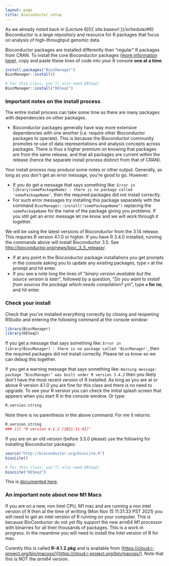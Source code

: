 ```yaml
---
layout: page
title: Bioconductor setup
---
```


As we already noted back in [Lecture 6]({{ site.baseurl }}/schedule/#6) Bioconductor is a large repository and resource for R packages that focus on analysis of high-throughput genomic data.  

Bioconductor packages are installed differently than "regular" R packages from CRAN. To install the core Bioconductor packages ([more information here](https://www.bioconductor.org/install/)), copy and paste these lines of code into your R console **one at a time**. 

```r
install.packages("BiocManager")
BiocManager::install()

# For this class, you'll also need DESeq2:
BiocManager::install("DESeq2")
```

### Important notes on the install process
The entire install process can take some time as there are many packages with dependencies on other packages. 
- Bioconductor packages generally have way more extensive dependencies with one another (i.e. require other Bioconductor packages to operate). This is because the Bioconductor community promotes re-use of data representations and analysis concepts across packages. There is thus a higher premium on knowing that packages are from the same release, and that all packages are current within the release (hence the separate install process distinct from that of CRAN).

Your install process may produce some notes or other output. Generally, as long as you don't get an error message, you're good to go.  However:  
- If you do get a message that says something like: `Error in library(somePackageName) : there is no package called 'somePackageName'`, then the required packages did not install correctly.  
- For such error messages try installing this package separately with the command `BiocManager::install("somePackageName")` replacing the `somePackageName` for the name of the package giving you problems. If you still get an error message let me know and we will work through it together.  


We will be using the latest versions of Bioconductor from the 3.14 release. This requires R version 4.1.0 or higher. If you have R 3.4.0 installed, running the commands above will install Bioconductor 3.5. See <http://bioconductor.org/news/bioc_3_5_release/>.
- If at any point in the Bioconductor package installations you get prompts in the console asking you to update any existing packages, type `n` at the prompt and hit enter.
- If you see a note long the lines of "_binary version available but the source version is later_", followed by a question, "_Do you want to install from sources the package which needs compilation? y/n_", type **`n` for no**, and hit enter.

### Check your install
Check that you've installed everything correctly by closing and reopening RStudio and entering the following command at the console window:

```r
library(BiocManager)
library(DESeq2)
```

If you get a message that says something like: `Error in library(BiocManager) : there is no package called 'BiocManager'`, then the required packages did not install correctly. Please let us know so we can debug this together.  

If you get a warning message that says something like: `Warning message:
package ‘BiocManager’ was built under R version 3.4.2` then you likely don't have the most recent version of R installed. As long as you are at or above R version 4.1.0 you are fine for this class and there is no need to upgrade.  To see your R version you can check the initial splash screen that appears when you start R in the console window. Or type:

```r
R.version.string
```

Note there is no parenthesis in the above command. For me it returns:

```r
R.version.string
### [1] "R version 4.1.2 (2021-11-01)"
```

If you are on an old version (before 3.5.0 please) use the following for installing Bioconductor packages: 

```r
source("http://bioconductor.org/biocLite.R")
biocLite()

# For this class, you'll also need DESeq2:
biocLite("DESeq2")
```

This is [documented here](https://bioconductor.org/install/#Legacy).


### An important note about new M1 Macs
If you are on a new, non Intel CPU, M1 mac and are running a non intel version of R then at the time of writting (Mon Nov 15 11:31:33 PST 2021) you will need to get an intel version of R running on your computer. This is because BioConductor do not yet flly support the new arm64 M1 processor with binarries for all their thousands of packages. This is a work in progress. In the meantime you will need to install the Intel version of R for mac.  

Curently this is called **R-4.1.2.pkg** and is available from (https://cloud.r-project.org/bin/macosx/)[https://cloud.r-project.org/bin/macosx/]. Note that this is NOT the *arm64* version.  



